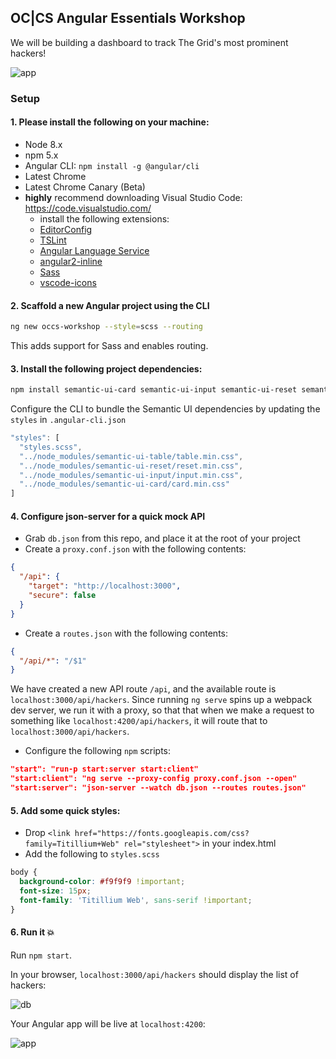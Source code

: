 ## OC|CS Angular Essentials Workshop

We will be building a dashboard to track The Grid's most prominent hackers!

![app](https://raw.githubusercontent.com/victormejia/fluent-angular-testing-workshop/master/screenshots/app-screenshot.png)

### Setup

#### 1. Please install the following on your machine:
  * Node 8.x
  * npm 5.x
  * Angular CLI: `npm install -g @angular/cli`
  * Latest Chrome
  * Latest Chrome Canary (Beta)
  * **highly** recommend downloading Visual Studio Code: https://code.visualstudio.com/
    * install the following extensions:
    * [EditorConfig](https://marketplace.visualstudio.com/items?itemName=EditorConfig.EditorConfig)
    * [TSLint](https://marketplace.visualstudio.com/items?itemName=eg2.tslint)
    * [Angular Language Service](https://marketplace.visualstudio.com/items?itemName=Angular.ng-template)
    * [angular2-inline](https://marketplace.visualstudio.com/items?itemName=natewallace.angular2-inline)
    * [Sass](https://marketplace.visualstudio.com/items?itemName=robinbentley.sass-indented)
    * [vscode-icons](https://marketplace.visualstudio.com/items?itemName=robertohuertasm.vscode-icons)

#### 2. Scaffold a new Angular project using the CLI

```bash
ng new occs-workshop --style=scss --routing
```

This adds support for Sass and enables routing.

#### 3. Install the following project dependencies:

```bash
npm install semantic-ui-card semantic-ui-input semantic-ui-reset semantic-ui-table npm-run-all json-server faker @types/faker -S
```

Configure the CLI to bundle the Semantic UI dependencies by updating the `styles` in `.angular-cli.json`

```js
"styles": [
  "styles.scss",
  "../node_modules/semantic-ui-table/table.min.css",
  "../node_modules/semantic-ui-reset/reset.min.css",
  "../node_modules/semantic-ui-input/input.min.css",
  "../node_modules/semantic-ui-card/card.min.css"
]
```

#### 4. Configure json-server for a quick mock API

  * Grab `db.json` from this repo, and place it at the root of your project
  * Create a `proxy.conf.json` with the following contents:

```json
{
  "/api": {
    "target": "http://localhost:3000",
    "secure": false
  }
}
```

  * Create a `routes.json` with the following contents:

```json
{
  "/api/*": "/$1"
}
```

We have created a new API route `/api`, and the available route is `localhost:3000/api/hackers`. Since running `ng serve` spins up a webpack dev server, we run it with a proxy, so that that when we make a request to something like `localhost:4200/api/hackers`, it will route that to `localhost:3000/api/hackers`.

  * Configure the following `npm` scripts:

```json
"start": "run-p start:server start:client"
"start:client": "ng serve --proxy-config proxy.conf.json --open"
"start:server": "json-server --watch db.json --routes routes.json"
```

#### 5. Add some quick styles:

  * Drop `<link href="https://fonts.googleapis.com/css?family=Titillium+Web" rel="stylesheet">` in your index.html
  * Add the following to `styles.scss`

```css
body {
  background-color: #f9f9f9 !important;
  font-size: 15px;
  font-family: 'Titillium Web', sans-serif !important;
}
```

#### 6. Run it :boom:
Run `npm start`.

In your browser, `localhost:3000/api/hackers` should display the list of hackers:

![db](https://raw.githubusercontent.com/victormejia/occs-angular-workshop/setup/screenshots/db.png)

Your Angular app will be live at `localhost:4200`:

![app](https://raw.githubusercontent.com/victormejia/occs-angular-workshop/setup/screenshots/start.png)